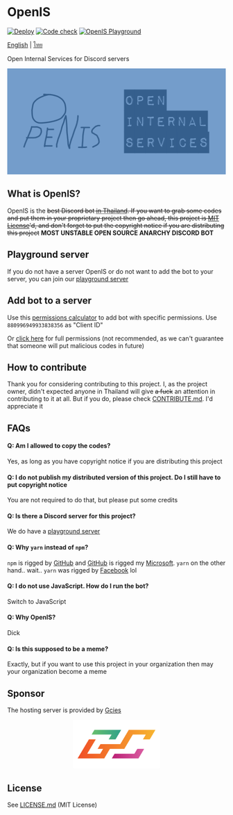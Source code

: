 # OpenIS

[![Deploy](https://github.com/Noxturnix/OpenIS/actions/workflows/deploy.yml/badge.svg "Deploy")](https://github.com/Noxturnix/OpenIS/actions/workflows/deploy.yml) [![Code check](https://github.com/Noxturnix/OpenIS/actions/workflows/code-check.yml/badge.svg "Code check")](https://github.com/Noxturnix/OpenIS/actions/workflows/code-check.yml) [![OpenIS Playground](https://discordapp.com/api/guilds/881574288849788978/widget.png "OpenIS Playground")](https://discord.gg/dD2Tgh6kJP)

[English](README.md) | [ไทย](README-TH.md)

Open Internal Services for Discord servers

![OpenIS Banner](assets/banner.png)

## What is OpenIS?

OpenIS is the ~~best Discord bot <abbr title="First working open source Discord bot">in Thailand</abbr>. If you want to grab some codes and put them in your proprietary project then go ahead, this project is [MIT License](#license)'d, and don't forget to put the copyright notice if you are distributing this project~~ **MOST UNSTABLE OPEN SOURCE ANARCHY DISCORD BOT**

## Playground server

If you do not have a server OpenIS or do not want to add the bot to your server, you can join our [playground server](https://discord.gg/dD2Tgh6kJP)

## Add bot to a server

Use this [permissions calculator](https://discordapi.com/permissions.html) to add bot with specific permissions. Use `880996949933838356` as "Client ID"

Or [click here](https://discord.com/api/oauth2/authorize?client_id=880996949933838356&permissions=8&scope=bot%20applications.commands) for full permissions (not recommended, as we can't guarantee that someone will put malicious codes in future)

## How to contribute

Thank you for considering contributing to this project. I, as the project owner, didn't expected anyone in Thailand will give ~~a fuck~~ an attention in contributing to it at all. But if you do, please check [CONTRIBUTE.md](CONTRIBUTE.md). I'd appreciate it

## FAQs

#### Q: Am I allowed to copy the codes?

Yes, as long as you have copyright notice if you are distributing this project

#### Q: I do not publish my distributed version of this project. Do I still have to put copyright notice

You are not required to do that, but please put some credits

#### Q: Is there a Discord server for this project?

We do have a [playground server](#playground-server)

#### Q: Why `yarn` instead of `npm`?

`npm` is rigged by [GitHub](https://github.com/) and [GitHub](https://github.com/) is rigged my [Microsoft](https://www.microsoft.com/). `yarn` on the other hand.. wait.. `yarn` was rigged by [Facebook](https://facebook.com) lol

#### Q: I do not use JavaScript. How do I run the bot?

Switch to JavaScript

#### Q: Why OpenIS?

Dick

#### Q: Is this supposed to be a meme?

Exactly, but if you want to use this project in your organization then may your organization become a meme

## Sponsor

The hosting server is provided by [Gcies](https://gcies.net/)

[<p align="center"><img src="assets/gcies.svg" alt="Gcies logo" width="200" /></p>](https://gcies.net/)

## License

See [LICENSE.md](LICENSE.md) (MIT License)
